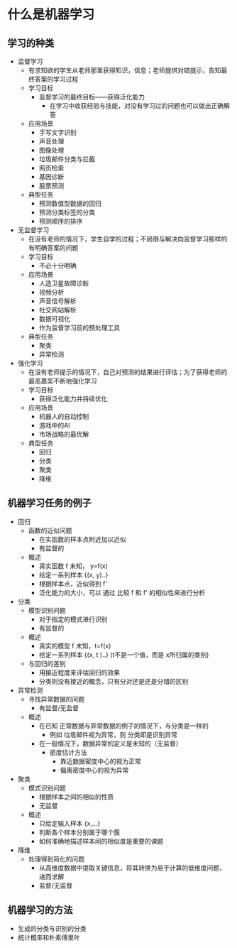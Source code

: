 # 什么是机器学习

## 学习的种类

- 监督学习
  - 有求知欲的学生从老师那里获得知识，信息；老师提供对错提示，告知最终答案的学习过程
  - 学习目标
    - 监督学习的最终目标——获得泛化能力
      - 在学习中收获经验与技能，对没有学习过的问题也可以做出正确解答
  - 应用场景
    - 手写文字识别
    - 声音处理
    - 图像处理
    - 垃圾邮件分类与拦截
    - 网页检索
    - 基因诊断
    - 股票预测
  - 典型任务
    - 预测数值型数据的回归
    - 预测分类标签的分类
    - 预测顺序的排序
- 无监督学习
  - 在没有老师的情况下，学生自学的过程；不局限与解决向监督学习那样的有明确答案的问题
  - 学习目标
    - 不必十分明确
  - 应用场景
    - 人造卫星故障诊断
    - 视频分析
    - 声音信号解析
    - 社交网站解析
    - 数据可视化
    - 作为监督学习前的预处理工具
  - 典型任务
    - 聚类
    - 异常检测
- 强化学习
  - 在没有老师提示的情况下，自己对预测的结果进行评估；为了获得老师的最高嘉奖不断地强化学习
  - 学习目标
    - 获得泛化能力并持续优化
  - 应用场景
    - 机器人的自动控制
    - 游戏中的AI
    - 市场战略的最优解
  - 典型任务
    - 回归
    - 分类
    - 聚类
    - 降维

 

## 机器学习任务的例子

- 回归
  - 函数的近似问题
    - 在实函数的样本点附近加以近似
    - 有监督的
  - 概述
    - 真实函数 f 未知， y=f(x)
    - 给定一系列样本 {(x, y)..}
    - 根据样本点，近似得到 f'
    - 泛化能力的大小，可以 通过 比较  f 和 f' 的相似性来进行分析
- 分类
  - 模型识别问题
    - 对于指定的模式进行识别
    - 有监督的
  - 概述
    - 真实的模型 f 未知，t=f(x)
    - 给定一系列样本  {(x, t )..}  (t不是一个值，而是 x所归属的类别)
  - 与回归的差别
    - 用接近程度来评估回归的效果
    - 分类则没有接近的概念，只有分对还是还是分错的区别
- 异常检测
  - 寻找异常数据的问题
    - 有监督/无监督
  - 概述
    - 在已知 正常数据与异常数据的例子的情况下，与分类是一样的
      - 例如 垃圾邮件视为异常，则 分类即是识别异常
    - 在一般情况下，数据异常的定义是未知的（无监督）
      - 密度估计方法
        - 靠近数据密度中心的视为正常
        - 偏离密度中心的视为异常
- 聚类
  - 模式识别问题
    - 根据样本之间的相似的性质
    - 无监督
  - 概述
    - 只给定输入样本 {x,...} 
    - 判断各个样本分别属于哪个簇
    - 如何准确地描述样本间的相似度是重要的课题
- 降维
  - 处理得到简化的问题
    - 从高维度数据中提取关键信息，将其转换为易于计算的低维度问题，进而求解
    - 监督/无监督

## 机器学习的方法

- 生成的分类与识别的分类
- 统计概率和朴素傅里叶

